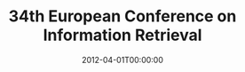 ---
acronym: ECIR-2012
date: '2012-04-01T00:00:00'
ext_url: http://ecir2012.upf.edu/
location: Barcelona, Spain
submission_date: '2011-10-02T00:00:00'
title: 34th European Conference on Information Retrieval
---